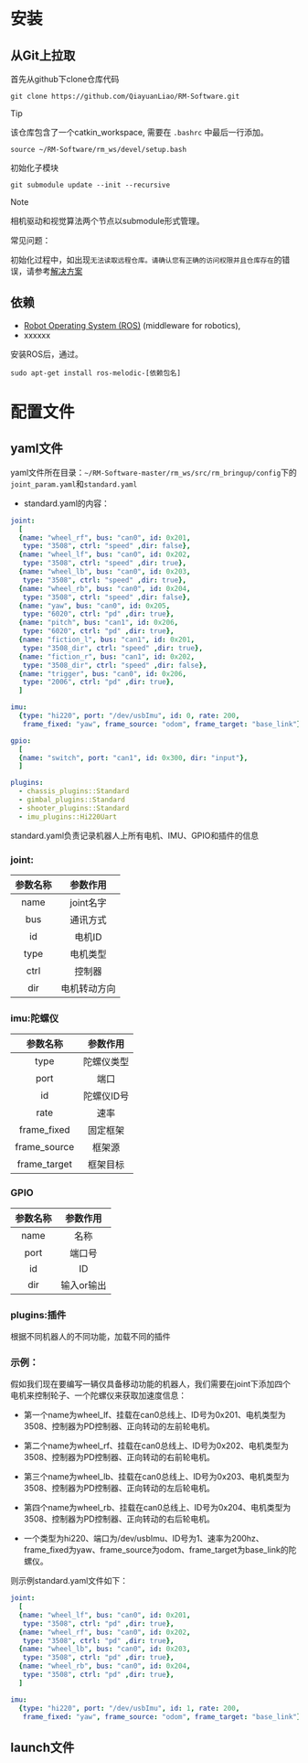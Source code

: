 # 安装
## 从Git上拉取
首先从github下clone仓库代码

    git clone https://github.com/QiayuanLiao/RM-Software.git

> [!Tip]
>
>该仓库包含了一个catkin_workspace, 需要在 `.bashrc` 中最后一行添加。

```source ~/RM-Software/rm_ws/devel/setup.bash```

初始化子模块

    git submodule update --init --recursive 

> [!Note]
>
>相机驱动和视觉算法两个节点以submodule形式管理。


常见问题：

初始化过程中，如出现```无法读取远程仓库。请确认您有正确的访问权限并且仓库存在```的错误，请参考[解决方案](https://blog.csdn.net/qq_36770641/article/details/88638573) 
## 依赖

- [Robot Operating System (ROS)](http://wiki.ros.org) (middleware for robotics),
- xxxxxx

安装ROS后，通过。

    sudo apt-get install ros-melodic-[依赖包名]


# 配置文件
## yaml文件
yaml文件所在目录：```~/RM-Software-master/rm_ws/src/rm_bringup/config```下的```joint_param.yaml```和``standard.yaml``

+ standard.yaml的内容：

```yaml
joint:
  [
  {name: "wheel_rf", bus: "can0", id: 0x201,
   type: "3508", ctrl: "speed" ,dir: false},
  {name: "wheel_lf", bus: "can0", id: 0x202,
   type: "3508", ctrl: "speed" ,dir: true},
  {name: "wheel_lb", bus: "can0", id: 0x203,
   type: "3508", ctrl: "speed" ,dir: true},
  {name: "wheel_rb", bus: "can0", id: 0x204,
   type: "3508", ctrl: "speed" ,dir: false},
  {name: "yaw", bus: "can0", id: 0x205,
   type: "6020", ctrl: "pd" ,dir: true},
  {name: "pitch", bus: "can1", id: 0x206,
   type: "6020", ctrl: "pd" ,dir: true},
  {name: "fiction_l", bus: "can1", id: 0x201,
   type: "3508_dir", ctrl: "speed" ,dir: true},
  {name: "fiction_r", bus: "can1", id: 0x202,
   type: "3508_dir", ctrl: "speed" ,dir: false},
  {name: "trigger", bus: "can0", id: 0x206,
   type: "2006", ctrl: "pd" ,dir: true},
  ]

imu:
  {type: "hi220", port: "/dev/usbImu", id: 0, rate: 200,
   frame_fixed: "yaw", frame_source: "odom", frame_target: "base_link"}

gpio:
  [
  {name: "switch", port: "can1", id: 0x300, dir: "input"},
  ]

plugins:
  - chassis_plugins::Standard
  - gimbal_plugins::Standard
  - shooter_plugins::Standard
  - imu_plugins::Hi220Uart
```



standard.yaml负责记录机器人上所有电机、IMU、GPIO和插件的信息

### joint:

| 参数名称 |   参数作用   |
| :------: | :----------: |
|   name   |  joint名字   |
|   bus    |   通讯方式   |
|    id    |    电机ID    |
|   type   |   电机类型   |
|   ctrl   |    控制器    |
|   dir    | 电机转动方向 |

### imu:陀螺仪

|   参数名称   |  参数作用  |
| :----------: | :--------: |
|     type     | 陀螺仪类型 |
|     port     |    端口    |
|      id      | 陀螺仪ID号 |
|     rate     |    速率    |
| frame_fixed  |  固定框架  |
| frame_source |   框架源   |
| frame_target |  框架目标  |

### GPIO

| 参数名称 |  参数作用  |
| :------: | :--------: |
|   name   |    名称    |
|   port   |   端口号   |
|    id    |     ID     |
|   dir    | 输入or输出 |

### plugins:插件
根据不同机器人的不同功能，加载不同的插件
### 示例：

假如我们现在要编写一辆仅具备移动功能的机器人，我们需要在joint下添加四个电机来控制轮子、一个陀螺仪来获取加速度信息：

+ 第一个name为wheel_lf、挂载在can0总线上、ID号为0x201、电机类型为3508、控制器为PD控制器、正向转动的左前轮电机。

+ 第二个name为wheel_rf、挂载在can0总线上、ID号为0x202、电机类型为3508、控制器为PD控制器、正向转动的右前轮电机。

+ 第三个name为wheel_lb、挂载在can0总线上、ID号为0x203、电机类型为3508、控制器为PD控制器、正向转动的左后轮电机。

+ 第四个name为wheel_rb、挂载在can0总线上、ID号为0x204、电机类型为3508、控制器为PD控制器、正向转动的右后轮电机。

+ 一个类型为hi220、端口为/dev/usbImu、ID号为1、速率为200hz、frame_fixed为yaw、frame_source为odom、frame_target为base_link的陀螺仪。

  

则示例standard.yaml文件如下：

```yaml
joint:
  [
  {name: "wheel_lf", bus: "can0", id: 0x201,
   type: "3508", ctrl: "pd" ,dir: true},
  {name: "wheel_rf", bus: "can0", id: 0x202,
   type: "3508", ctrl: "pd" ,dir: true},
  {name: "wheel_lb", bus: "can0", id: 0x203,
   type: "3508", ctrl: "pd" ,dir: true},
  {name: "wheel_rb", bus: "can0", id: 0x204,
   type: "3508", ctrl: "pd" ,dir: true},
  ]

imu:
  {type: "hi220", port: "/dev/usbImu", id: 1, rate: 200,
   frame_fixed: "yaw", frame_source: "odom", frame_target: "base_link"}
```


## launch文件

